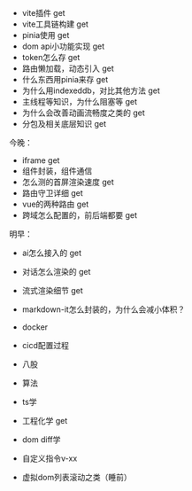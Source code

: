 - vite插件 get
- vite工具链构建 get
- pinia使用 get
- dom api小功能实现 get
- token怎么存 get
- 路由懒加载，动态引入 get
- 什么东西用pinia来存 get
- 为什么用indexeddb，对比其他方法 get
- 主线程等知识，为什么阻塞等 get
- 为什么会改善动画流畅度之类的 get
- 分包及相关底层知识 get

今晚：
- iframe get
- 组件封装，组件通信
- 怎么测的首屏渲染速度 get
- 路由守卫详细 get
- vue的两种路由 get
- 跨域怎么配置的，前后端都要 get

明早：
- ai怎么接入的 get
- 对话怎么渲染的 get
- 流式渲染细节 get
- markdown-it怎么封装的，为什么会减小体积？
- docker
- cicd配置过程

- 八股
- 算法
- ts学
- 工程化学 get
- dom diff学
- 自定义指令v-xx

- 虚拟dom列表滚动之类（睡前）